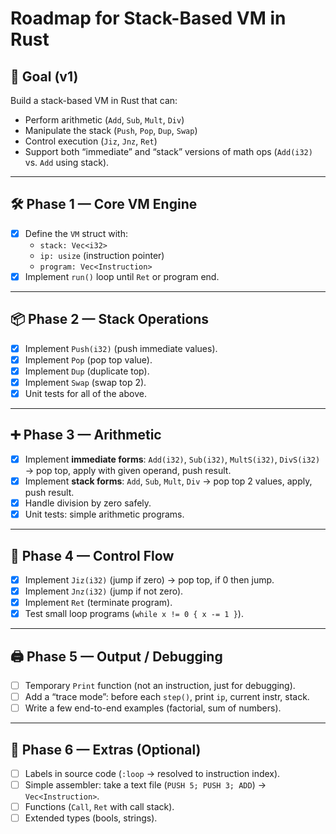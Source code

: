 # Roadmap for Stack-Based VM in Rust

## 🎯 Goal (v1)
Build a stack-based VM in Rust that can:
- Perform arithmetic (`Add`, `Sub`, `Mult`, `Div`)
- Manipulate the stack (`Push`, `Pop`, `Dup`, `Swap`)
- Control execution (`Jiz`, `Jnz`, `Ret`)
- Support both “immediate” and “stack” versions of math ops (`Add(i32)` vs. `Add` using stack).

---

## 🛠️ Phase 1 — Core VM Engine
- [x] Define the `VM` struct with:
  - `stack: Vec<i32>`
  - `ip: usize` (instruction pointer)
  - `program: Vec<Instruction>`
- [x] Implement `run()` loop until `Ret` or program end.

---

## 📦 Phase 2 — Stack Operations
- [x] Implement `Push(i32)` (push immediate values).
- [x] Implement `Pop` (pop top value).
- [x] Implement `Dup` (duplicate top).
- [x] Implement `Swap` (swap top 2).
- [x] Unit tests for all of the above.

---

## ➕ Phase 3 — Arithmetic
- [x] Implement **immediate forms**: `Add(i32)`, `Sub(i32)`, `MultS(i32)`, `DivS(i32)` → pop top, apply with given operand, push result.
- [x] Implement **stack forms**: `Add`, `Sub`, `Mult`, `Div` → pop top 2 values, apply, push result.
- [x] Handle division by zero safely.
- [x] Unit tests: simple arithmetic programs.

---

## 🔁 Phase 4 — Control Flow
- [x] Implement `Jiz(i32)` (jump if zero) → pop top, if 0 then jump.
- [x] Implement `Jnz(i32)` (jump if not zero).
- [x] Implement `Ret` (terminate program).
- [x] Test small loop programs (`while x != 0 { x -= 1 }`).

---

## 🖨️ Phase 5 — Output / Debugging
- [ ] Temporary `Print` function (not an instruction, just for debugging).
- [ ] Add a “trace mode”: before each `step()`, print `ip`, current instr, stack.
- [ ] Write a few end-to-end examples (factorial, sum of numbers).

---

## 🚀 Phase 6 — Extras (Optional)
- [ ] Labels in source code (`:loop` → resolved to instruction index).
- [ ] Simple assembler: take a text file (`PUSH 5; PUSH 3; ADD`) → `Vec<Instruction>`.
- [ ] Functions (`Call`, `Ret` with call stack).
- [ ] Extended types (bools, strings).
